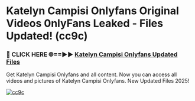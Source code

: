 # Katelyn Campisi Onlyfans Original Videos 0nlyFans Leaked - Files Updated! (cc9c)

<h3>🔴 CLICK HERE 🌐==►► <a href="https://tinyurl.com/brd5kh86" rel="nofollow">Katelyn Campisi Onlyfans Updated Files</a></h3>

Get Katelyn Campisi Onlyfans and all content. Now you can access all videos and pictures of Katelyn Campisi Onlyfans. New Updated Files 2025!

[![cc9c](https://i.imgur.com/K7sEzmb.gif)](https://tinyurl.com/brd5kh86)
